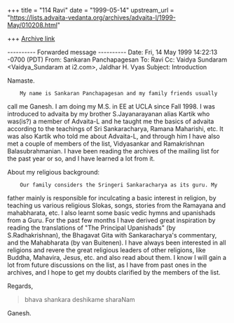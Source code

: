 +++
title = "114 Ravi"
date = "1999-05-14"
upstream_url = "https://lists.advaita-vedanta.org/archives/advaita-l/1999-May/010208.html"

+++
[Archive link](https://lists.advaita-vedanta.org/archives/advaita-l/1999-May/010208.html)

---------- Forwarded message ----------
Date: Fri, 14 May 1999 14:22:13 -0700 (PDT)
From: Sankaran Panchapagesan <panchap at ICSL.UCLA.EDU>
To: Ravi <msr at comco.com>
Cc: Vaidya Sundaram <Vaidya_Sundaram at i2.com>,
     Jaldhar H. Vyas <jaldhar at braincells.com>
Subject: Introduction


Namaste.

        My name is Sankaran Panchapagesan and my family friends usually
call me Ganesh. I am doing my M.S. in EE at UCLA since Fall 1998.  I was
introduced to advaita by my brother S.Jayanarayanan alias Kartik who
was(is?) a member of Advaita-L and he taught me the basics of advaita
according to the teachings of Sri Sankaracharya, Ramana Maharishi, etc.
It was also Kartik who told me about Advaita-L, and through him I have
also met a couple of members of the list, Vidyasankar and Ramakrishnan
Balasubrahmanian. I have been reading the archives of the mailing list for
the past year or so, and I have learned a lot from it.

About my religious background:

        Our family considers the Sringeri Sankaracharya as its guru. My
father mainly is responsible for inculcating a basic interest in religion,
by teaching us various religious Slokas, songs, stories from the Ramayana
and mahabharata, etc. I also learnt some basic vedic hymns and upanishads
from a Guru.
        For the past few months I have derived great inspiration by
reading the translations of "The Principal Upanishads" (by
S.Radhakrishnan), the Bhagavat Gita with Sankaracharya's commentary, and
the Mahabharata (by van Buitenen). I have always been interested in all
religions and revere the great religious leaders of other religions, like
Buddha, Mahavira, Jesus, etc. and also read about them.
        I know I will gain a lot from future discussions on the list, as I
have from past ones in the archives, and I hope to get my doubts clarified
by the members of the list.

Regards,

> bhava shankara deshikame sharaNam

Ganesh.

